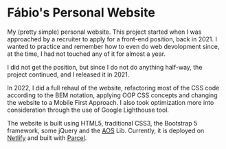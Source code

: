 # Fábio's Personal Website

My (pretty simple) personal website. This project started when I was approached by a recruiter to apply for a front-end position, back in 2021. I wanted to practice and remember how to even do web devolopment since, at the time, I had not touched any of it for almost a year. 

I did not get the position, but since I do not do anything half-way, the project continued, and I released it in 2021.

In 2022, I did a full rehaul of the website, refactoring most of the CSS code according to the BEM notation, applying OOP CSS concepts and changing the website to a Mobile First Approach. I also took optimization more into consideration through the use of Google Lighthouse tool.

The website is built using HTML5, traditional CSS3, the Bootstrap 5 framework, some jQuery and the [AOS](https://github.com/michalsnik/aos) Lib. Currently, it is deployed on [Netlify](https://endearing-tulumba-e77ef5.netlify.app/) and built with [Parcel](https://parceljs.org/).